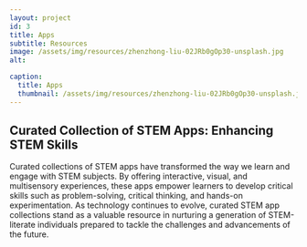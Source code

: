 ```yaml
---
layout: project
id: 3
title: Apps
subtitle: Resources
image: /assets/img/resources/zhenzhong-liu-02JRb0gOp30-unsplash.jpg
alt:

caption:
  title: Apps
  thumbnail: /assets/img/resources/zhenzhong-liu-02JRb0gOp30-unsplash.jpg
---
```


## Curated Collection of STEM Apps: Enhancing STEM Skills

Curated collections of STEM apps have transformed the way we learn and engage with STEM subjects. By offering interactive, visual, and multisensory experiences, these apps empower learners to develop critical skills such as problem-solving, critical thinking, and hands-on experimentation. As technology continues to evolve, curated STEM app collections stand as a valuable resource in nurturing a generation of STEM-literate individuals prepared to tackle the challenges and advancements of the future.
